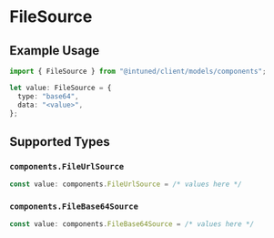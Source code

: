 # FileSource

## Example Usage

```typescript
import { FileSource } from "@intuned/client/models/components";

let value: FileSource = {
  type: "base64",
  data: "<value>",
};
```

## Supported Types

### `components.FileUrlSource`

```typescript
const value: components.FileUrlSource = /* values here */
```

### `components.FileBase64Source`

```typescript
const value: components.FileBase64Source = /* values here */
```

